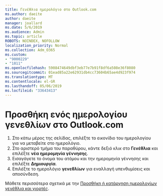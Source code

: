```yaml
---
title: Γενέθλια ημερολόγιο στο Outlook.com
ms.author: daeite
author: daeite
manager: joallard
ms.date: 5/6/2019
ms.audience: Admin
ms.topic: article
ROBOTS: NOINDEX, NOFOLLOW
localization_priority: Normal
ms.collection: Adm_O365
ms.custom:
- "9000229"
- "1811"
ms.openlocfilehash: 5908474649dbf3eb77e7b91f8df6a508e36f8080
ms.sourcegitcommit: 01ead85a22e62931db4cc73604b65ae4d923f974
ms.translationtype: MT
ms.contentlocale: el-GR
ms.lasthandoff: 05/06/2019
ms.locfileid: "33643413"
---
```

# <a name="add-a-birthday-calendar-in-outlookcom"></a>Προσθήκη ενός ημερολογίου γενεθλίων στο Outlook.com

1. Στο κάτω μέρος της σελίδας, επιλέξτε το εικονίδιο του ημερολογίου για να μεταβείτε στο ημερολόγιο.
1. Στο αριστερό τμήμα του παραθύρου, κάντε δεξιό κλικ στο **Γενέθλια** και επιλέξτε **νέα ημερομηνία γέννησης**.
1. Εισαγάγετε το όνομα του ατόμου και την ημερομηνία γέννησης και επιλέξτε **Δημιουργία**.
1. Επιλέξτε το ημερολόγιο **γενεθλίων** για εναλλαγή υπενθυμίσεις και αποσύνδεση.

Μάθετε περισσότερα σχετικά με την [Προσθήκη ή κατάργηση ημερολογίων γενέθλια και γιορτές](https://support.office.com/article/b8e636da-fda8-413f-940e-68396efa49a6).